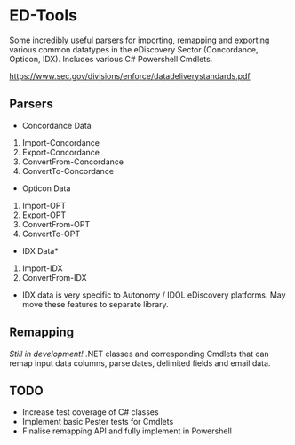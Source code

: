 # ED-Tools
Some incredibly useful parsers for importing, remapping and exporting various common datatypes in the eDiscovery Sector (Concordance, Opticon, IDX). Includes various C# Powershell Cmdlets. 

https://www.sec.gov/divisions/enforce/datadeliverystandards.pdf


## Parsers
* Concordance Data
1. Import-Concordance 
2. Export-Concordance 
3. ConvertFrom-Concordance
4. ConvertTo-Concordance

* Opticon Data
1. Import-OPT 
2. Export-OPT 
3. ConvertFrom-OPT
4. ConvertTo-OPT

* IDX Data*
1. Import-IDX 
2. ConvertFrom-IDX 

* IDX data is very specific to Autonomy / IDOL eDiscovery platforms. May move these features to separate library.


## Remapping
*Still in development!*
.NET classes and corresponding Cmdlets that can remap input data columns, parse dates, delimited fields and email data. 

## TODO
- Increase test coverage of C# classes
- Implement basic Pester tests for Cmdlets
- Finalise remapping API and fully implement in Powershell


